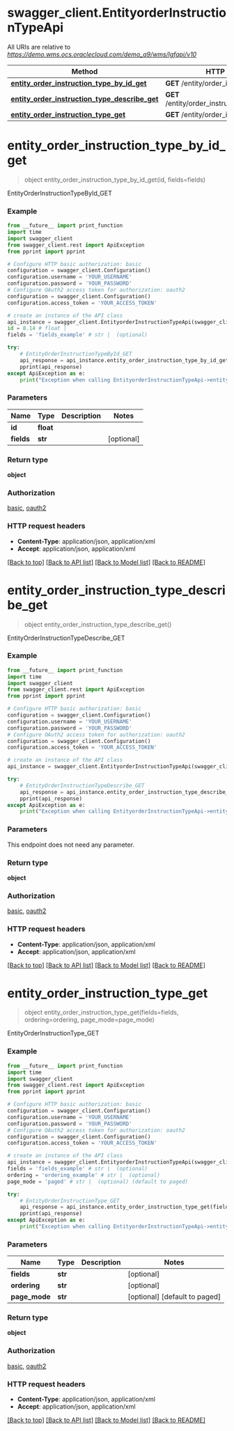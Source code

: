 # swagger_client.EntityorderInstructionTypeApi

All URIs are relative to *https://demo.wms.ocs.oraclecloud.com/demo_a9/wms/lgfapi/v10*

Method | HTTP request | Description
------------- | ------------- | -------------
[**entity_order_instruction_type_by_id_get**](EntityorderInstructionTypeApi.md#entity_order_instruction_type_by_id_get) | **GET** /entity/order_instruction_type/{id} | EntityOrderInstructionTypeById_GET
[**entity_order_instruction_type_describe_get**](EntityorderInstructionTypeApi.md#entity_order_instruction_type_describe_get) | **GET** /entity/order_instruction_type/describe | EntityOrderInstructionTypeDescribe_GET
[**entity_order_instruction_type_get**](EntityorderInstructionTypeApi.md#entity_order_instruction_type_get) | **GET** /entity/order_instruction_type | EntityOrderInstructionType_GET


# **entity_order_instruction_type_by_id_get**
> object entity_order_instruction_type_by_id_get(id, fields=fields)

EntityOrderInstructionTypeById_GET



### Example
```python
from __future__ import print_function
import time
import swagger_client
from swagger_client.rest import ApiException
from pprint import pprint

# Configure HTTP basic authorization: basic
configuration = swagger_client.Configuration()
configuration.username = 'YOUR_USERNAME'
configuration.password = 'YOUR_PASSWORD'
# Configure OAuth2 access token for authorization: oauth2
configuration = swagger_client.Configuration()
configuration.access_token = 'YOUR_ACCESS_TOKEN'

# create an instance of the API class
api_instance = swagger_client.EntityorderInstructionTypeApi(swagger_client.ApiClient(configuration))
id = 8.14 # float | 
fields = 'fields_example' # str |  (optional)

try:
    # EntityOrderInstructionTypeById_GET
    api_response = api_instance.entity_order_instruction_type_by_id_get(id, fields=fields)
    pprint(api_response)
except ApiException as e:
    print("Exception when calling EntityorderInstructionTypeApi->entity_order_instruction_type_by_id_get: %s\n" % e)
```

### Parameters

Name | Type | Description  | Notes
------------- | ------------- | ------------- | -------------
 **id** | **float**|  | 
 **fields** | **str**|  | [optional] 

### Return type

**object**

### Authorization

[basic](../README.md#basic), [oauth2](../README.md#oauth2)

### HTTP request headers

 - **Content-Type**: application/json, application/xml
 - **Accept**: application/json, application/xml

[[Back to top]](#) [[Back to API list]](../README.md#documentation-for-api-endpoints) [[Back to Model list]](../README.md#documentation-for-models) [[Back to README]](../README.md)

# **entity_order_instruction_type_describe_get**
> object entity_order_instruction_type_describe_get()

EntityOrderInstructionTypeDescribe_GET



### Example
```python
from __future__ import print_function
import time
import swagger_client
from swagger_client.rest import ApiException
from pprint import pprint

# Configure HTTP basic authorization: basic
configuration = swagger_client.Configuration()
configuration.username = 'YOUR_USERNAME'
configuration.password = 'YOUR_PASSWORD'
# Configure OAuth2 access token for authorization: oauth2
configuration = swagger_client.Configuration()
configuration.access_token = 'YOUR_ACCESS_TOKEN'

# create an instance of the API class
api_instance = swagger_client.EntityorderInstructionTypeApi(swagger_client.ApiClient(configuration))

try:
    # EntityOrderInstructionTypeDescribe_GET
    api_response = api_instance.entity_order_instruction_type_describe_get()
    pprint(api_response)
except ApiException as e:
    print("Exception when calling EntityorderInstructionTypeApi->entity_order_instruction_type_describe_get: %s\n" % e)
```

### Parameters
This endpoint does not need any parameter.

### Return type

**object**

### Authorization

[basic](../README.md#basic), [oauth2](../README.md#oauth2)

### HTTP request headers

 - **Content-Type**: application/json, application/xml
 - **Accept**: application/json, application/xml

[[Back to top]](#) [[Back to API list]](../README.md#documentation-for-api-endpoints) [[Back to Model list]](../README.md#documentation-for-models) [[Back to README]](../README.md)

# **entity_order_instruction_type_get**
> object entity_order_instruction_type_get(fields=fields, ordering=ordering, page_mode=page_mode)

EntityOrderInstructionType_GET



### Example
```python
from __future__ import print_function
import time
import swagger_client
from swagger_client.rest import ApiException
from pprint import pprint

# Configure HTTP basic authorization: basic
configuration = swagger_client.Configuration()
configuration.username = 'YOUR_USERNAME'
configuration.password = 'YOUR_PASSWORD'
# Configure OAuth2 access token for authorization: oauth2
configuration = swagger_client.Configuration()
configuration.access_token = 'YOUR_ACCESS_TOKEN'

# create an instance of the API class
api_instance = swagger_client.EntityorderInstructionTypeApi(swagger_client.ApiClient(configuration))
fields = 'fields_example' # str |  (optional)
ordering = 'ordering_example' # str |  (optional)
page_mode = 'paged' # str |  (optional) (default to paged)

try:
    # EntityOrderInstructionType_GET
    api_response = api_instance.entity_order_instruction_type_get(fields=fields, ordering=ordering, page_mode=page_mode)
    pprint(api_response)
except ApiException as e:
    print("Exception when calling EntityorderInstructionTypeApi->entity_order_instruction_type_get: %s\n" % e)
```

### Parameters

Name | Type | Description  | Notes
------------- | ------------- | ------------- | -------------
 **fields** | **str**|  | [optional] 
 **ordering** | **str**|  | [optional] 
 **page_mode** | **str**|  | [optional] [default to paged]

### Return type

**object**

### Authorization

[basic](../README.md#basic), [oauth2](../README.md#oauth2)

### HTTP request headers

 - **Content-Type**: application/json, application/xml
 - **Accept**: application/json, application/xml

[[Back to top]](#) [[Back to API list]](../README.md#documentation-for-api-endpoints) [[Back to Model list]](../README.md#documentation-for-models) [[Back to README]](../README.md)

